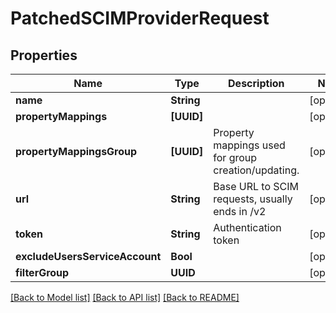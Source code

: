 # PatchedSCIMProviderRequest

## Properties
Name | Type | Description | Notes
------------ | ------------- | ------------- | -------------
**name** | **String** |  | [optional] 
**propertyMappings** | **[UUID]** |  | [optional] 
**propertyMappingsGroup** | **[UUID]** | Property mappings used for group creation/updating. | [optional] 
**url** | **String** | Base URL to SCIM requests, usually ends in /v2 | [optional] 
**token** | **String** | Authentication token | [optional] 
**excludeUsersServiceAccount** | **Bool** |  | [optional] 
**filterGroup** | **UUID** |  | [optional] 

[[Back to Model list]](../README.md#documentation-for-models) [[Back to API list]](../README.md#documentation-for-api-endpoints) [[Back to README]](../README.md)


